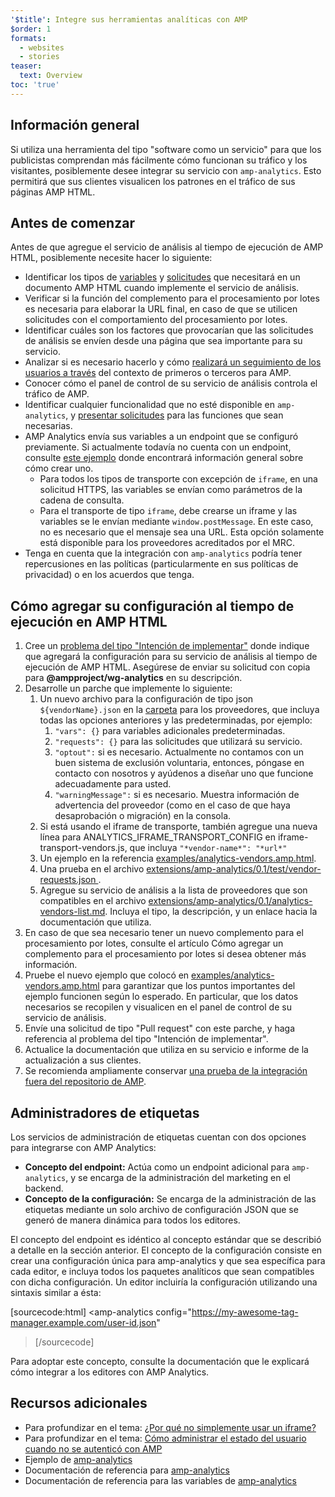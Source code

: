 ```yaml
---
'$title': Integre sus herramientas analíticas con AMP
$order: 1
formats:
  - websites
  - stories
teaser:
  text: Overview
toc: 'true'
---
```


<!--
This file is imported from https://github.com/ampproject/amphtml/blob/master/extensions/amp-analytics/integrating-analytics.md.
Please do not change this file.
If you have found a bug or an issue please
have a look and request a pull request there.
-->

## Información general <a name="overview"></a>

Si utiliza una herramienta del tipo "software como un servicio" para que los publicistas comprendan más fácilmente cómo funcionan su tráfico y los visitantes, posiblemente desee integrar su servicio con `amp-analytics`. Esto permitirá que sus clientes visualicen los patrones en el tráfico de sus páginas AMP HTML.

## Antes de comenzar <a name="before-you-begin"></a>

Antes de que agregue el servicio de análisis al tiempo de ejecución de AMP HTML, posiblemente necesite hacer lo siguiente:

- Identificar los tipos de [variables](https://github.com/ampproject/amphtml/blob/master/extensions/amp-analytics/analytics-vars.md) y [solicitudes](https://github.com/ampproject/amphtml/blob/master/extensions/amp-analytics/amp-analytics.md#requests) que necesitará en un documento AMP HTML cuando implemente el servicio de análisis.
- Verificar si la función del complemento para el procesamiento por lotes es necesaria para elaborar la URL final, en caso de que se utilicen solicitudes con el comportamiento del procesamiento por lotes.
- Identificar cuáles son los factores que provocarían que las solicitudes de análisis se envíen desde una página que sea importante para su servicio.
- Analizar si es necesario hacerlo y cómo [realizará un seguimiento de los usuarios a través](https://github.com/ampproject/amphtml/blob/master/spec/amp-managing-user-state.md) del contexto de primeros o terceros para AMP.
- Conocer cómo el panel de control de su servicio de análisis controla el tráfico de AMP.
- Identificar cualquier funcionalidad que no esté disponible en `amp-analytics`, y [presentar solicitudes](https://github.com/ampproject/amphtml/issues/new) para las funciones que sean necesarias.
- AMP Analytics envía sus variables a un endpoint que se configuró previamente. Si actualmente todavía no cuenta con un endpoint, consulte [este ejemplo](https://github.com/ampproject/amp-publisher-sample#amp-analytics-sample) donde encontrará información general sobre cómo crear uno.
  - Para todos los tipos de transporte con excepción de `iframe`, en una solicitud HTTPS, las variables se envían como parámetros de la cadena de consulta.
  - Para el transporte de tipo `iframe`, debe crearse un iframe y las variables se le envían mediante `window.postMessage`. En este caso, no es necesario que el mensaje sea una URL. Esta opción solamente está disponible para los proveedores acreditados por el MRC.
- Tenga en cuenta que la integración con `amp-analytics` podría tener repercusiones en las políticas (particularmente en sus políticas de privacidad) o en los acuerdos que tenga.

## Cómo agregar su configuración al tiempo de ejecución en AMP HTML <a name="adding-your-configuration-to-the-amp-html-runtime"></a>

1. Cree un [ problema del tipo "Intención de implementar"](https://github.com/ampproject/amphtml/blob/master/extensions/amp-analytics/../../CONTRIBUTING.md#contributing-features) donde indique que agregará la configuración para su servicio de análisis al tiempo de ejecución de AMP HTML. Asegúrese de enviar su solicitud con copia para **@ampproject/wg-analytics** en su descripción.
2. Desarrolle un parche que implemente lo siguiente:
   1. Un nuevo archivo para la configuración de tipo json `${vendorName}.json` en la [carpeta](https://github.com/ampproject/amphtml/tree/master/extensions/amp-analytics/0.1/vendors) para los proveedores, que incluya todas las opciones anteriores y las predeterminadas, por ejemplo:
      1. `"vars": {}` para variables adicionales predeterminadas.
      2. `"requests": {}` para las solicitudes que utilizará su servicio.
      3. `"optout":` si es necesario. Actualmente no contamos con un buen sistema de exclusión voluntaria, entonces, póngase en contacto con nosotros y ayúdenos a diseñar uno que funcione adecuadamente para usted.
      4. `"warningMessage":` si es necesario. Muestra información de advertencia del proveedor (como en el caso de que haya desaprobación o migración) en la consola.
   2. Si está usando el iframe de transporte, también agregue una nueva línea para ANALYTICS_IFRAME_TRANSPORT_CONFIG en iframe-transport-vendors.js, que incluya `"*vendor-name*": "*url*"`
   3. Un ejemplo en la referencia [examples/analytics-vendors.amp.html](https://github.com/ampproject/amphtml/blob/master/extensions/amp-analytics/../../examples/analytics-vendors.amp.html).
   4. Una prueba en el archivo [extensions/amp-analytics/0.1/test/vendor-requests.json ](https://github.com/ampproject/amphtml/blob/master/extensions/amp-analytics/../../extensions/amp-analytics/0.1/test/vendor-requests.json).
   5. Agregue su servicio de análisis a la lista de proveedores que son compatibles en el archivo [extensions/amp-analytics/0.1/analytics-vendors-list.md](https://github.com/ampproject/amphtml/blob/master/extensions/amp-analytics/./analytics-vendors-list.md). Incluya el tipo, la descripción, y un enlace hacia la documentación que utiliza.
3. En caso de que sea necesario tener un nuevo complemento para el procesamiento por lotes, consulte el artículo Cómo agregar un complemento para el procesamiento por lotes si desea obtener más información.
4. Pruebe el nuevo ejemplo que colocó en [examples/analytics-vendors.amp.html](https://github.com/ampproject/amphtml/blob/master/extensions/amp-analytics/../../examples/analytics-vendors.amp.html) para garantizar que los puntos importantes del ejemplo funcionen según lo esperado. En particular, que los datos necesarios se recopilen y visualicen en el panel de control de su servicio de análisis.
5. Envíe una solicitud de tipo "Pull request" con este parche, y haga referencia al problema del tipo "Intención de implementar".
6. Actualice la documentación que utiliza en su servicio e informe de la actualización a sus clientes.
7. Se recomienda ampliamente conservar [una prueba de la integración fuera del repositorio de AMP](https://github.com/ampproject/amphtml/blob/master/extensions/amp-analytics/../../3p/README.md#adding-proper-integration-tests).

## Administradores de etiquetas <a name="tag-managers"></a>

Los servicios de administración de etiquetas cuentan con dos opciones para integrarse con AMP Analytics:

- **Concepto del endpoint:** Actúa como un endpoint adicional para `amp-analytics`, y se encarga de la administración del marketing en el backend.
- **Concepto de la configuración:** Se encarga de la administración de las etiquetas mediante un solo archivo de configuración JSON que se generó de manera dinámica para todos los editores.

El concepto del endpoint es idéntico al concepto estándar que se describió a detalle en la sección anterior. El concepto de la configuración consiste en crear una configuración única para amp-analytics y que sea específica para cada editor, e incluya todos los paquetes analíticos que sean compatibles con dicha configuración. Un editor incluiría la configuración utilizando una sintaxis similar a ésta:

[sourcecode:html]
<amp-analytics
config="https://my-awesome-tag-manager.example.com/user-id.json"

> </amp-analytics>
> [/sourcecode]

Para adoptar este concepto, consulte la documentación que le explicará cómo integrar a los editores con AMP Analytics.

## Recursos adicionales <a name="further-resources"></a>

- Para profundizar en el tema: [¿Por qué no simplemente usar un iframe?](https://github.com/ampproject/amphtml/blob/master/extensions/amp-analytics/why-not-iframe.md)
- Para profundizar en el tema: [Cómo administrar el estado del usuario cuando no se autenticó con AMP](https://github.com/ampproject/amphtml/blob/master/spec/amp-managing-user-state.md)
- Ejemplo de [amp-analytics](https://github.com/ampproject/amp-publisher-sample#amp-analytics-sample)
- Documentación de referencia para [amp-analytics](https://amp.dev/documentation/components/amp-analytics)
- Documentación de referencia para las variables de [amp-analytics](https://github.com/ampproject/amphtml/blob/master/extensions/amp-analytics/analytics-vars.md)
